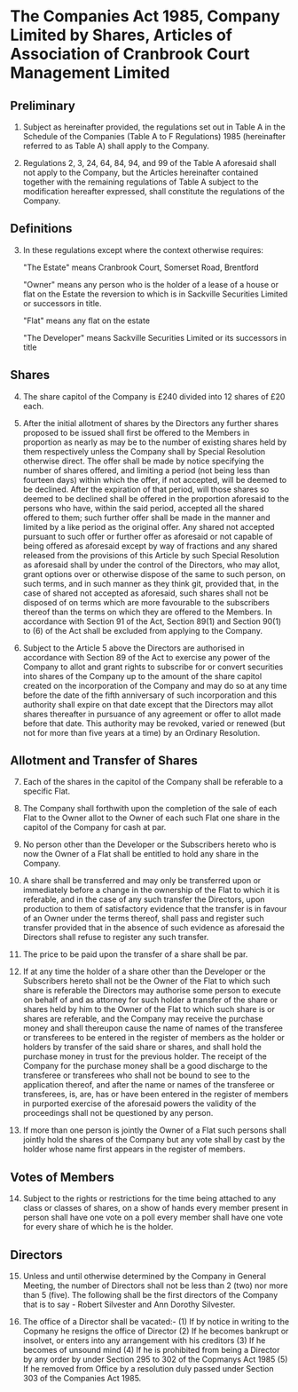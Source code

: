 # The Companies Act 1985, Company Limited by Shares, Articles of Association of Cranbrook Court Management Limited

## Preliminary

1. Subject as hereinafter provided, the regulations set out in Table A in the Schedule of the Companies (Table A to F Regulations) 1985 (hereinafter referred to as Table A) shall apply to the Company.

2. Regulations 2, 3, 24, 64, 84, 94, and 99 of the Table A aforesaid shall not
   apply to the Company, but the Articles hereinafter contained together with
   the remaining regulations of Table A subject to the modification hereafter
   expressed, shall constitute the regulations of the Company.

## Definitions

3. In these regulations except where the context otherwise requires:

     "The Estate" means Cranbrook Court, Somerset Road, Brentford

     "Owner" means any person who is the holder of a lease of a house or flat on
     the Estate the reversion to which is in Sackville Securities Limited or
     successors in title.

     "Flat" means any flat on the estate

     "The Developer" means Sackville Securities Limited or its successors in
     title

## Shares

4. The share capitol of the Company is £240 divided into 12 shares of £20 each.

5. After the initial allotment of shares by the Directors any further shares proposed to be issued shall first be offered to the Members in proportion as nearly as may be to the number of existing shares held by them respectively unless the Company shall by Special Resolution otherwise direct.  The offer shall be made by notice specifying the number of shares offered, and limiting a period (not being less than fourteen days) within which the offer, if not accepted, will be deemed to be declined. After the expiration of that period, will those shares so deemed to be declined shall be offered in the proportion aforesaid to the persons who have, within the said period, accepted all the shared offered to them; such further offer shall be made in the manner and limited by a like period as the original offer. Any shared not accepted pursuant to such offer or further offer as aforesaid or not capable of being offered as aforesaid except by way of fractions and any shared released from the provisions of this Article by such Special Resolution as aforesaid shall by under the control of the Directors, who may allot, grant options over or otherwise dispose of the same to such person, on such terms, and in such manner as they think git, provided that, in the case of shared not accepted as aforesaid, such shares shall not be disposed of on terms which are more favourable to the subscribers thereof than the terms on which they are offered to the Members. In accordance with Section 91 of the Act, Section 89(1) and Section 90(1) to (6) of the Act shall be excluded from applying to the Company.

6. Subject to the Article 5 above the Directors are authorised in accordance with Section 89 of the Act to exercise any power of the Company to allot and grant rights to subscribe for or convert securities into shares of the Company up to the amount of the share capitol created on the incorporation of the Company and may do so at any time before the date of the fifth anniversary of such incorporation and this authority shall expire on that date except that the Directors may allot shares thereafter in pursuance of any agreement or offer to allot made before that date. This authority may be revoked, varied or renewed (but not for more than five years at a time) by an Ordinary Resolution.


## Allotment and Transfer of Shares

7. Each of the shares in the capitol of the Company shall be referable to a specific Flat.

8. The Company shall forthwith upon the completion of the sale of each Flat to the Owner allot to the Owner of each such Flat one share in the capitol of the Company for cash at par.

9. No person other than the Developer or the Subscribers hereto who is now the Owner of a Flat shall be entitled to hold any share in the Company.

10. A share shall be transferred and may only be transferred upon or immediately before a change in the ownership of the Flat to which it is referable, and in the case of any such transfer the Directors, upon production to them of satisfactory evidence that the transfer is in favour of an Owner under the terms thereof, shall pass and register such transfer provided that in the absence of such evidence as aforesaid the Directors shall refuse to register any such transfer.

11. The price to be paid upon the transfer of a share shall be par.

12. If at any time the holder of a share other than the Developer or the Subscribers hereto shall not be the Owner of the Flat to which such share is referable the Directors may authorise some person to execute on behalf of and as attorney for such holder a transfer of the share or shares held by him to the Owner of the Flat to which such share is or shares are referable, and the Company may receive the purchase money and shall thereupon cause the name of names of the transferee or transferees to be entered in the register of members as the holder or holders by transfer of the said share or shares, and shall hold the purchase money in trust for the previous holder. The receipt of the Company for the purchase money shall be a good discharge to the transferee or transferees who shall not be bound to see to the application thereof, and after the name or names of the transferee or transferees, is, are, has or have been entered in the register of members in purported exercise of the aforesaid powers the validity of the proceedings shall not be questioned by any person.

13. If more than one person is jointly the Owner of a Flat such persons shall jointly hold the shares of the Company but any vote shall by cast by the holder whose name first appears in the register of members.

## Votes of Members

14. Subject to the rights or restrictions for the time being attached to any class or classes of shares, on a show of hands every member present in person shall have one vote on a poll every member shall have one vote for every share of which he is the holder.

## Directors

15. Unless and until otherwise determined by the Company in General Meeting, the number of Directors shall not be less than 2 (two) nor more than 5 (five).  The following shall be the first directors of the Company that is to say - Robert Silvester and Ann Dorothy Silvester.

16. The office of a Director shall be vacated:-
     (1) If by notice in writing to the Copmany he resigns the office of Director
     (2) If he becomes bankrupt or insolvet, or enters into any arrangement with his creditors
     (3) If he becomes of unsound mind
     (4) If he is prohibited from being a Director by any order by under Section 295 to 302 of the Copmanys Act 1985
     (5) If he removed from Office by a resolution duly passed under Section 303 of the Companies Act 1985.


